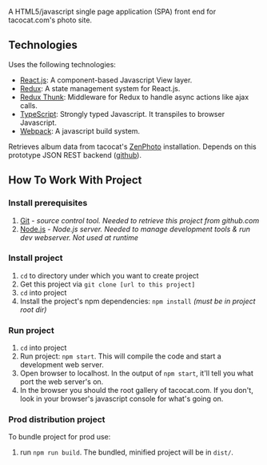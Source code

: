 A HTML5/javascript single page application (SPA) front end for tacocat.com's photo site.

## Technologies

Uses the following technologies:

* [React.js](http://facebook.github.io/react/): A component-based Javascript View layer.
* [Redux](https://redux.js.org/): A state management system for React.js.
* [Redux Thunk](https://github.com/gaearon/redux-thunk): Middleware for Redux to handle async actions like ajax calls.
* [TypeScript](https://www.typescriptlang.org/): Strongly typed Javascript. It transpiles to browser Javascript.
* [Webpack](https://webpack.js.org/): A javascript build system.

Retrieves album data from tacocat's [ZenPhoto](http://www.zenphoto.org/) installation. Depends on this prototype JSON REST backend ([github](https://github.com/deanmoses/tacocat-gallery-zenphoto-rest-api)).

## How To Work With Project

### Install prerequisites

1. [Git](http://git-scm.com/) - _source control tool. Needed to retrieve this project from github.com_
2. [Node.js](http://nodejs.org/) - _Node.js server. Needed to manage development tools & run dev webserver. Not used at runtime_

### Install project

1. `cd` to directory under which you want to create project
2. Get this project via `git clone [url to this project]`
3. `cd` into project
4. Install the project's npm dependencies: `npm install` _(must be in project root dir)_

### Run project

1. `cd` into project
2. Run project: `npm start`. This will compile the code and start a development web server.
3. Open browser to localhost. In the output of `npm start`, it'll tell you what port the web server's on.
4. In the browser you should the root gallery of tacocat.com. If you don't, look in your browser's javascript console for what's going on.

### Prod distribution project

To bundle project for prod use:

1. run `npm run build`. The bundled, minified project will be in `dist/`.
